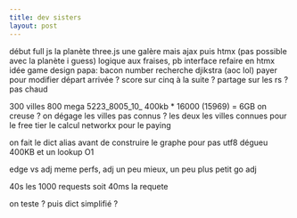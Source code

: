 ```yaml
---
title: dev sisters
layout: post
---
```


début full js la planète three.js
une galère mais ajax puis htmx
(pas possible avec la planète i guess)
logique aux fraises, pb interface
refaire en htmx
idée game design papa: bacon number
recherche djikstra (aoc lol)
payer pour modifier départ arrivée ?
score sur cinq à la suite ?
partage sur les rs ? pas chaud

300 villes 800 mega
5223_8005_10_ 400kb * 16000 (15969) = 6GB
on creuse ? on dégage les villes pas connus ?
les deux
les villes connues pour le free tier
le calcul networkx pour le paying

on fait le dict alias avant de construire le graphe
pour pas utf8 dégueu
400KB et un lookup O1

edge vs adj
meme perfs, adj un peu mieux, un peu plus petit
go adj

40s les 1000 requests soit 40ms la requete

on teste ? puis dict simplifié ?

